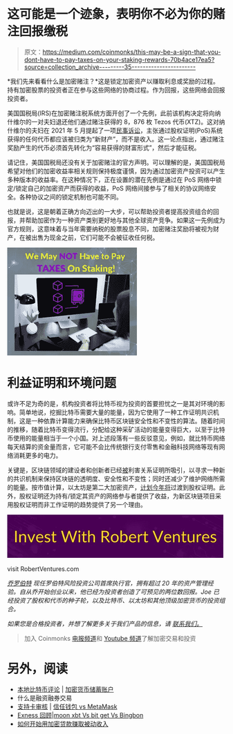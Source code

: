 # 这可能是一个迹象，表明你不必为你的赌注回报缴税

> 原文：<https://medium.com/coinmonks/this-may-be-a-sign-that-you-dont-have-to-pay-taxes-on-your-staking-rewards-70b4ace17ea5?source=collection_archive---------35----------------------->

*我们先来看看什么是加密赌注？*这是锁定加密资产以赚取利息或奖励的过程。持有加密股票的投资者正在参与这些网络的协商过程。作为回报，这些网络会回报投资者。

美国国税局(IRS)在加密赌注税系统方面开创了一个先例，此前该机构决定将向纳什维尔的一对夫妇退还他们通过赌注获得的 8，876 枚 Tezos 代币(XTZ)。这对纳什维尔的夫妇在 2021 年 5 月提起了一项[民事诉讼](https://www.scribd.com/document/509435727/Jarrett-Compl?secret_password=LFIAqtDNw9i5loKXdjB4)，主张通过股权证明(PoS)系统获得的任何代币都应该被归类为“新财产”，而不是收入。这一论点指出，通过赌注奖励产生的代币必须首先转化为“容易获得的财富形式”，然后才能征税。

请记住，美国国税局还没有关于加密赌注的官方声明。可以理解的是，美国国税局希望对他们的加密收益率相关规则保持极度谨慎，因为通过加密资产投资可以产生多种版本的收益率。在这种情况下，正在设置的潜在先例是通过在 PoS 网络中锁定/锁定自己的加密资产而获得的收益，PoS 网络间接参与了相关的协议网络安全。各种协议之间的锁定机制也可能不同。

也就是说，这是朝着正确方向迈出的一大步，可以帮助投资者提高投资组合的回报，并帮助加密作为一种资产类别更好地与其他全球资产竞争。如果这一先例成为官方规则，这意味着与当年需要纳税的股票股息不同，加密赌注奖励将被视为财产，在被出售为现金之前，它们可能不会被征收任何税。

![](img/73484463c194e050a23fe81c8e937c94.png)

# 利益证明和环境问题

或许不足为奇的是，机构投资者将比特币视为投资的首要担忧之一是其对环境的影响。简单地说，挖掘比特币需要大量的能量，因为它使用了一种工作证明共识机制，这是一种依靠计算能力来确保比特币区块链安全性和不变性的算法。随着时间的推移，随着比特币变得流行，分配给这种采矿活动的能量变得巨大，以至于比特币使用的能量相当于一个小国。对上述段落有一些反驳意见，例如，就比特币网络每天结算的资金量而言，它可能不会比传统银行支付零售和金融科技网络等现有网络消耗更多的电力。

关键是，区块链领域的建设者和创新者已经[被](https://content.ftserussell.com/sites/default/files/education_proof_of_stake_paper_v6_0.pdf)利害关系证明所吸引，以寻求一种新的共识机制来保持区块链的透明度、安全性和不变性；同时还减少了维护网络所需的能量。按市值计算，以太坊是第二大加密资产，[计划今年将](https://ethereum.org/en/upgrades/)过渡到股权证明。此外，股权证明还为持有/锁定其资产的网络参与者提供了收益，为新区块链项目采用股权证明而非工作证明的趋势提供了另一个理由。

![](img/4676c1674c849635c0f720356bb6ec6d.png)

visit RobertVentures.com

[*乔罗伯特*](https://joerobert.com/) *现任罗伯特风险投资公司首席执行官，拥有超过 20 年的资产管理经验。自从乔开始创业以来，他已经为投资者创造了可预见的两位数回报。Joe 已经投资了股权和代币的种子轮，以及比特币、以太坊和其他顶级加密货币的投资组合。*

*如果您是合格投资者，并想了解更多关于我们产品的信息，请* [*联系我们。*](https://robertventures.com/)

> 加入 Coinmonks [电报频道](https://t.me/coincodecap)和 [Youtube 频道](https://www.youtube.com/c/coinmonks/videos)了解加密交易和投资

# 另外，阅读

*   [本地比特币评论](/coinmonks/localbitcoins-review-6cc001c6ed56) | [加密货币储蓄账户](https://coincodecap.com/cryptocurrency-savings-accounts)
*   什么是融资融券交易
*   [支持卡审核](https://coincodecap.com/uphold-card-review) | [信任钱包 vs MetaMask](https://coincodecap.com/trust-wallet-vs-metamask)
*   [Exness 回顾](https://coincodecap.com/exness-review)|[moon xbt Vs bit get Vs Bingbon](https://coincodecap.com/bingbon-vs-bitget-vs-moonxbt)
*   [如何开始用加密贷款赚取被动收入](https://coincodecap.com/passive-income-crypto-lending)